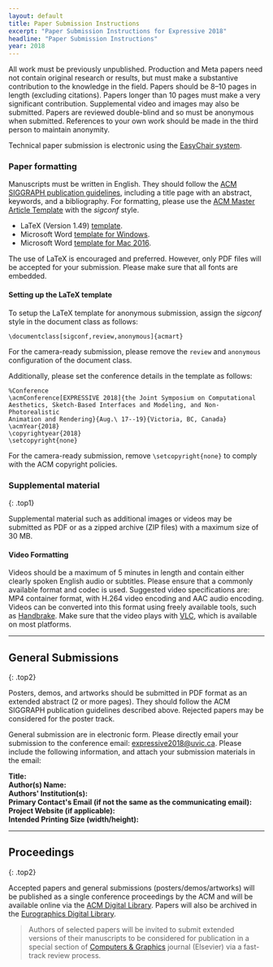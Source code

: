 ```yaml
---
layout: default
title: Paper Submission Instructions
excerpt: "Paper Submission Instructions for Expressive 2018"
headline: "Paper Submission Instructions"
year: 2018
---
```


All work must be previously unpublished. Production and Meta papers need not contain original research or results, but must make a substantive contribution to the knowledge in the field. Papers should be 8–10 pages in length (excluding citations). Papers longer than 10 pages must make a very significant contribution. Supplemental video and images may also be submitted. Papers are reviewed double-blind and so must be anonymous when submitted. References to your own work should be made in the third person to maintain anonymity.

Technical paper submission is electronic using the [EasyChair system]({{site.symposium[2018].submission}}).

### Paper formatting

Manuscripts must be written in English. They should follow the [ACM SIGGRAPH publication guidelines](http://www.siggraph.org/learn/instructions-authors), including a title page with an abstract, keywords, and a bibliography. For formatting, please use the [ACM Master Article Template](https://www.acm.org/publications/proceedings-template) with the _sigconf_ style.

* LaTeX (Version 1.49) [template](https://www.acm.org/binaries/content/assets/publications/consolidated-tex-template/acmart-master.zip).
* Microsoft Word [template for Windows](https://portalparts.acm.org/hippo/acm_windows_word_template.zip).
* Microsoft Word [template for Mac 2016](https://portalparts.acm.org/hippo/acm_mac_2016_word_template.zip).

The use of LaTeX is encouraged and preferred. However, only PDF files will be accepted for your submission. Please make sure that all fonts are embedded.

#### Setting up the LaTeX template

To setup the LaTeX template for anonymous submission, assign the _sigconf_ style in the document class as follows:

```
\documentclass[sigconf,review,anonymous]{acmart}
```

For the camera-ready submission, please remove the `review` and `anonymous` configuration of the document class.

Additionally, please set the conference details in the template as follows:

```
%Conference
\acmConference[EXPRESSIVE 2018]{the Joint Symposium on Computational
Aesthetics, Sketch-Based Interfaces and Modeling, and Non-Photorealistic
Animation and Rendering}{Aug.\ 17--19}{Victoria, BC, Canada}
\acmYear{2018}
\copyrightyear{2018}
\setcopyright{none}
```

For the camera-ready submission, remove `\setcopyright{none}` to comply with the ACM copyright policies.

### Supplemental material
{: .top1}

Supplemental material such as additional images or videos may be submitted as PDF or as a zipped archive (ZIP files) with a maximum size of 30 MB.

#### Video Formatting

Videos should be a maximum of 5 minutes in length and contain either clearly spoken English audio or subtitles. Please ensure that a commonly available format and codec is used. Suggested video specifications are: MP4 container format, with H.264 video encoding and AAC audio encoding. Videos can be converted into this format using freely available tools, such as [Handbrake](https://handbrake.fr/). Make sure that the video plays with [VLC](https://www.videolan.org/vlc/), which is available on most platforms.

---

## General Submissions
{: .top2}

Posters, demos, and artworks should be submitted in PDF format as an extended abstract (2 or more pages). They should follow the ACM SIGGRAPH publication guidelines described above. Rejected papers may be considered for the poster track.

General submission are in electronic form. Please directly email your submission to the conference email: [expressive2018@uvic.ca](mailto:expressive2018@uvic.ca). Please include the following information, and attach your submission materials in the email:

**Title: <br/>
Author(s) Name:<br/>
Authors' Institution(s):<br/>
Primary Contact's Email (if not the same as the communicating email):<br/>
Project Website (if applicable):<br/>
Intended Printing Size (width/height):**

---

## Proceedings
{: .top2}

Accepted papers and general submissions (posters/demos/artworks) will be published as a single conference proceedings by the ACM and will be available online via the [ACM Digital Library](http://dl.acm.org/). Papers will also be archived in the [Eurographics Digital Library](https://diglib.eg.org/).

> Authors of selected papers will be invited to submit extended versions of their manuscripts to be considered for publication in a special section of [Computers & Graphics](https://www.journals.elsevier.com/computers-and-graphics/) journal (Elsevier) via a fast-track review process.
